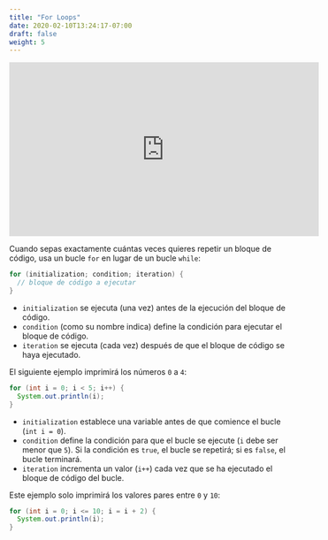 ```yaml
---
title: "For Loops"
date: 2020-02-10T13:24:17-07:00
draft: false
weight: 5
---
```


<p style="text-align: center;"><iframe width="560" height="315" src="https://www.youtube.com/embed/QHM7dmhFP64" frameborder="0" allow="accelerometer; autoplay; clipboard-write; encrypted-media; gyroscope; picture-in-picture" allowfullscreen></iframe></p>

<!--<link rel="stylesheet" href="../../style.css">-->

Cuando sepas exactamente cuántas veces quieres repetir un bloque de código, usa un bucle `for` en lugar de un bucle `while`:

```java
for (initialization; condition; iteration) {
  // bloque de código a ejecutar
}
```

- `initialization` se ejecuta (una vez) antes de la ejecución del bloque de código.
- `condition` (como su nombre indica) define la condición para ejecutar el bloque de código.
- `iteration` se ejecuta (cada vez) después de que el bloque de código se haya ejecutado.

El siguiente ejemplo imprimirá los números `0` a `4`:

```java
for (int i = 0; i < 5; i++) {
  System.out.println(i);
}
```

- `initialization` establece una variable antes de que comience el bucle (`int i = 0`).
- `condition` define la condición para que el bucle se ejecute (`i` debe ser menor que `5`). Si la condición es `true`, el bucle se repetirá; si es `false`, el bucle terminará.
- `iteration` incrementa un valor (`i++`) cada vez que se ha ejecutado el bloque de código del bucle.

Este ejemplo solo imprimirá los valores pares entre `0` y `10`:

```java
for (int i = 0; i <= 10; i = i + 2) {
  System.out.println(i);
}
```